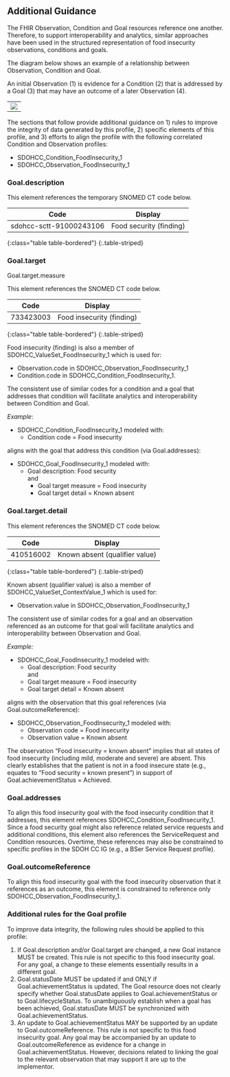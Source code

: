 ## Additional Guidance

The FHIR Observation, Condition and Goal resources reference one another. Therefore, to support interoperability and analytics, similar approaches have been used in the structured representation of food insecurity observations, conditions and goals. 


The diagram below shows an example of a relationship between Observation, Condition and Goal. 

An initial Observation (1) is evidence for a Condition (2) that is addressed by a Goal (3) that may have an outcome of a later Observation (4).
 

<table><tr><td><img src="Goal Mindmap 2020.01.27.png" /></td></tr></table>

The sections that follow provide additional guidance on 1) rules to improve the integrity of data generated by this profile, 2) specific elements of this profile, and 3) efforts to align the profile with the following correlated Condition and Observation profiles:

* SDOHCC_Condition_FoodInsecurity_1
* SDOHCC_Observation_FoodInsecurity_1

### Goal.description

This element references the temporary SNOMED CT code below.


| Code                    | Display                 |
|-------------------------|-------------------------|
| sdohcc-sctt-91000243106 | Food security (finding) |
{:class="table table-bordered"}
{:.table-striped}

### Goal.target

Goal.target.measure

This element references the SNOMED CT code below.

| Code                    | Display                 |
|-------------------------|-------------------------|
| 733423003 | Food insecurity (finding) |
{:class="table table-bordered"}
{:.table-striped}


Food insecurity (finding) is also a member of SDOHCC_ValueSet_FoodInsecurity_1 which is used for:
*	Observation.code in SDOHCC_Observation_FoodInsecurity_1 
*	Condition.code in SDOHCC_Condition_FoodInsecurity_1.

The consistent use of similar codes for a condition and a goal that addresses that condition will facilitate analytics and interoperability between Condition and Goal.

*Example*:

* SDOHCC_Condition_FoodInsecurity_1 modeled with:
	* Condition code = Food insecurity 

aligns with the goal that address this condition (via Goal.addresses):

* SDOHCC_Goal_FoodInsecurity_1 modeled with:
	* Goal description: Food security<br>and <br>
		* Goal target measure = Food insecurity
		* Goal target detail = Known absent

### Goal.target.detail

This element references the SNOMED CT code below.

| Code                    | Display                 |
|-------------------------|-------------------------|
| 410516002 | Known absent (qualifier value) |
{:class="table table-bordered"}
{:.table-striped}

Known absent (qualifier value) is also a member of SDOHCC_ValueSet_ContextValue_1 which is used for:

* Observation.value in SDOHCC_Observation_FoodInsecurity_1 

The consistent use of similar codes for a goal and an observation referenced as an outcome for that goal will facilitate analytics and interoperability between Observation and Goal.

*Example:*

* SDOHCC_Goal_FoodInsecurity_1 modeled with:
	* Goal description: Food security <br>and <br> 
	* Goal target measure = Food insecurity 
	* Goal target detail = Known absent

aligns with the observation that this goal references (via Goal.outcomeReference):

* SDOHCC_Observation_FoodInsecurity_1 modeled with:
	* Observation code = Food insecurity 
	* Observation value = Known absent

The observation “Food insecurity = known absent” implies that all states of food insecurity (including mild, moderate and severe) are absent. This clearly establishes that the patient is not in a food insecure state (e.g., equates to “Food security = known present”) in support of Goal.achievementStatus = Achieved.

### Goal.addresses

To align this food insecurity goal with the food insecurity condition that it addresses, this element references SDOHCC_Condition_FoodInsecurity_1.
Since a food security goal might also reference related service requests and additional conditions, this element also references the ServiceRequest and Condition resources. Overtime, these references may also be constrained to specific profiles in the SDOH CC IG (e.g., a BSer Service Request profile).

### Goal.outcomeReference

To align this food insecurity goal with the food insecurity observation that it references as an outcome, this element is constrained to reference only SDOHCC_Observation_FoodInsecurity_1.

### Additional rules for the Goal profile

To improve data integrity, the following rules should be applied to this profile:
1.	If Goal.description and/or Goal.target are changed, a new Goal instance MUST be created.
This rule is not specific to this food insecurity goal. For any goal, a change to these elements essentially results in a different goal.
2.	Goal.statusDate MUST be updated if and ONLY if Goal.achievementStatus is updated.
The Goal resource does not clearly specify whether Goal.statusDate applies to Goal.achievementStatus or to Goal.lifecycleStatus. To unambiguously establish when a goal has been achieved, Goal.statusDate MUST be synchronized with Goal.achievementStatus. 
3.	An update to Goal.achievementStatus MAY be supported by an update to Goal.outcomeReference.
This rule is not specific to this food insecurity goal. Any goal may be accompanied by an update to Goal.outcomeReference as evidence for a change in Goal.achievementStatus. However, decisions related to linking the goal to the relevant observation that may support it are up to the implementor.

